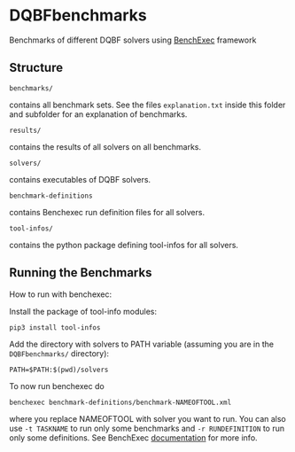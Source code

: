 # DQBFbenchmarks
Benchmarks of different DQBF solvers using [BenchExec](https://github.com/sosy-lab/benchexec) framework

## Structure
```
benchmarks/
```
contains all benchmark sets. See the files `explanation.txt` inside this folder and subfolder for an explanation of benchmarks.

```
results/
```
contains the results of all solvers on all benchmarks.

```
solvers/
```
contains executables of DQBF solvers.

```
benchmark-definitions
```
contains Benchexec run definition files for all solvers.

```
tool-infos/
```
contains the python package defining tool-infos for all solvers.

## Running the Benchmarks
How to run with benchexec:

Install the package of tool-info modules:
```
pip3 install tool-infos
```

Add the directory with solvers to PATH variable (assuming you are in the `DQBFbenchmarks/` directory):
```
PATH=$PATH:$(pwd)/solvers
```

To now run benchexec do
```
benchexec benchmark-definitions/benchmark-NAMEOFTOOL.xml
```
where you replace NAMEOFTOOL with solver you want to run. You can also use `-t TASKNAME` to run only some benchmarks and `-r RUNDEFINITION` to run only some definitions. See BenchExec [documentation](https://github.com/sosy-lab/benchexec/blob/master/doc/INDEX.md) for more info.